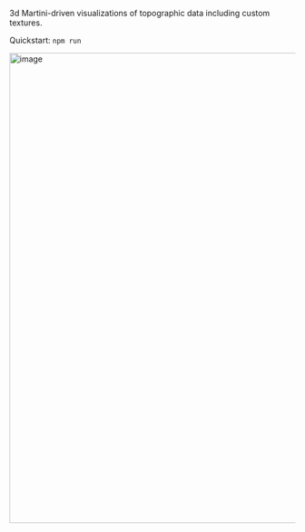 3d Martini-driven visualizations of topographic data including custom textures.

Quickstart:
`npm run`

<img width="830" alt="image" src="https://user-images.githubusercontent.com/1386448/110624215-c2c62900-8152-11eb-924e-75985e421579.png">
